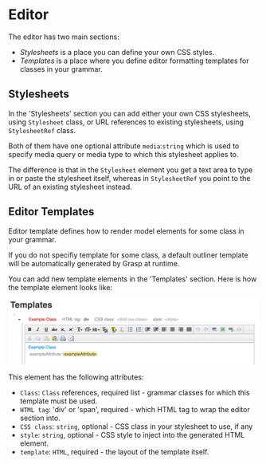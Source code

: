 # Editor

The editor has two main sections:

* *Stylesheets* is a place you can define your own CSS styles.
* *Templates* is a place where you define editor formatting templates for classes in your grammar.

## Stylesheets

In the 'Stylesheets' section you can add either your own CSS stylesheets, using `Stylesheet` class, or URL references to existing stylesheets, using `StylesheetRef` class.

Both of them have one optional attribute `media`:`string` which is used to specify media query or media type to which this stylesheet applies to.

The difference is that in the `Stylesheet` element you get a text area to type in or paste the stylesheet itself, whereas in `StylesheetRef` you point to the URL of an existing stylesheet instead.

## Editor Templates

Editor template defines how to render model elements for some class in your grammar.

If you do not specifiy template for some class, a default outliner template will be automatically generated by Grasp at runtime.

You can add new template elements in the 'Templates' section. Here is how the template element looks like:

![Template Editor](img/StructuredEditorFormatTemplate.png)

This element has the following attributes:

* `Class`: `Class` references, required list - grammar classes for which this template must be used.
* `HTML tag`: 'div' or 'span', required - which HTML tag to wrap the editor section into.
* `CSS class`: `string`, optional - CSS class in your stylesheet to use, if any
* `style`: `string`, optional - CSS style to inject into the generated HTML element.
* `template`: `HTML`, required - the layout of the template itself.


